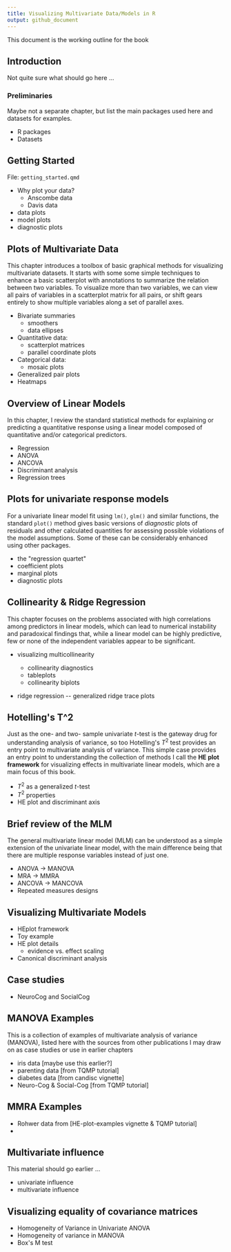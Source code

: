 ```yaml
---
title: Visualizing Multivariate Data/Models in R
output: github_document
---
```


This document is the working outline for the book

## Introduction

Not quite sure what should go here ...

### Preliminaries

Maybe not a separate chapter, but list the main packages used here and datasets for examples.

- R packages
- Datasets

## Getting Started

File: `getting_started.qmd`

- Why plot your data?
  - Anscombe data
  - Davis data
- data plots
- model plots
- diagnostic plots

## Plots of Multivariate Data

This chapter introduces a toolbox of basic graphical methods for visualizing multivariate datasets.
It starts with some some simple techniques to enhance a basic scatterplot with annotations to
summarize the relation between two variables. To visualize more than two variables, we can
view all pairs of variables in a scatterplot matrix for all pairs, or shift gears entirely
to show multiple variables along a set of parallel axes.

- Bivariate summaries
    - smoothers
    - data ellipses
- Quantitative data:
    - scatterplot matrices
    - parallel coordinate plots
- Categorical data:
    - mosaic plots
- Generalized pair plots
- Heatmaps

## Overview of Linear Models

In this chapter, I review the standard statistical methods for explaining or predicting a quantitative
response using a linear model composed of quantitative and/or categorical predictors.

- Regression
- ANOVA
- ANCOVA
-	Discriminant analysis
-	Regression trees

## Plots for univariate response models

For a univariate linear model fit using `lm()`, `glm()` and similar functions, the standard `plot()`
method gives basic versions of _diagnostic_ plots of residuals and other calculated quantities for assessing
possible violations of the model assumptions.
Some of these can be considerably enhanced using other packages.

- the "regression quartet"
- coefficient plots
- marginal plots
- diagnostic plots

## Collinearity & Ridge Regression

This chapter focuses on the problems associated with high correlations among predictors in linear models,
which can lead to numerical instability and paradoxical findings that, while a linear model can be highly
predictive, few or none of the independent variables appear to be significant.

- visualizing multicollinearity
  - collinearity diagnostics
  - tableplots
  - collinearity biplots

- ridge regression -- generalized ridge trace plots

## Hotelling's T^2

Just as the one- and two- sample univariate $t$-test is the gateway drug for understanding
analysis of variance, so too Hotelling's $T^2$ test provides an entry point to multivariate analysis of variance. This simple case provides an entry point to understanding the collection of methods
I call the **HE plot framework** for visualizing effects in multivariate linear models, which
are a main focus of this book.

- $T^2$ as a generalized $t$-test
- $T^2$ properties
- HE plot and discriminant axis

## Brief review of the MLM

The general multivariate linear model (MLM) can be understood as a simple extension of the univariate linear model, with the main difference being that there are multiple response variables instead of just one.

- ANOVA -> MANOVA
- MRA -> MMRA
- ANCOVA -> MANCOVA
- Repeated measures designs

## Visualizing Multivariate Models

- HEplot framework
- Toy example
- HE plot details
  - evidence vs. effect scaling
- Canonical discriminant analysis

## Case studies

- NeuroCog and SocialCog

## MANOVA Examples

This is a collection of examples of multivariate analysis of variance (MANOVA), listed here with the sources
from other publications I may draw on as case studies or use in earlier chapters

- iris data [maybe use this earlier?]
- parenting data [from TQMP tutorial]
- diabetes data [from candisc vignette]
- Neuro-Cog & Social-Cog [from TQMP tutorial]

## MMRA Examples

- Rohwer data from [HE-plot-examples vignette & TQMP tutorial]
-   

## Multivariate influence

This material should go earlier ... 

- univariate influence
- multivariate influence

## Visualizing equality of covariance matrices

- Homogeneity of Variance in Univariate ANOVA
- Homogeneity of variance in MANOVA
- Box's M test

